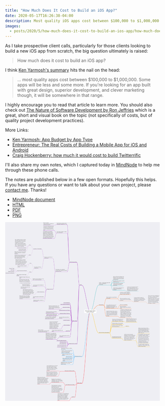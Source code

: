 ```yaml
---
title: "How Much Does It Cost to Build an iOS App?"
date: 2020-05-17T16:26:38-04:00
description: Most quality iOS apps cost between $100,000 to $1,000,000 to build. Some apps will be less and some more. If you're looking for an app built with great design, superior development, and clever marketing though, it will be somewhere in that range.
images:
  - posts/2020/5/how-much-does-it-cost-to-build-an-ios-app/how-much-does-it-cost-to-build-an-ios-app.png
---
```


As I take prospective client calls, particularly for those clients looking to build a new iOS app from scratch, the big question ultimately is raised:

> How much does it cost to build an iOS app?

I think [Ken Yarmosh's summary](https://savvyapps.com/blog/how-much-does-app-cost-massive-review-pricing-budget-considerations) hits the nail on the head:

> ... most quality apps cost between $100,000 to $1,000,000. Some apps will be less and some more. If you're looking for an app built with great design, superior development, and clever marketing though, it will be somewhere in that range.

I highly encourage you to read that article to learn more. You should also check out [The Nature of Software Development by Ron Jeffries](https://pragprog.com/book/rjnsd/the-nature-of-software-development) which is a great, short and visual book on the topic (not specifically of costs, but of quality project development practices).

More Links:

* [Ken Yarmosh: App Budget by App Type](https://savvyapps.com/blog/app-development-costs)
* [Entrepreneur: The Real Costs of Building a Mobile App for iOS and Android ](https://www.entrepreneur.com/article/288027)
* [Craig Hockenberry: how much it would cost to build Twitterrific](http://stackoverflow.com/questions/209170/how-much-does-it-cost-to-develop-an-iphone-application/3926493#3926493)

I'll also share my own notes, which I captured today in [MindNode](https://mindnode.com/) to help me through these phone calls.

The notes are published below in a few open formats. Hopefully this helps. If you have any questions or want to talk about your own project, please [contact me](/contact/). Thanks!

* [MindNode document](how-much-does-it-cost-to-build-an-ios-app.mindnode.zip)
* [HTML](outline)
* [PDF](how-much-does-it-cost-to-build-an-ios-app.pdf)
* [PNG](how-much-does-it-cost-to-build-an-ios-app.png)

[![MindNode Notes on How Much Does It Cost to Build an iOS App?](how-much-does-it-cost-to-build-an-ios-app.png)](how-much-does-it-cost-to-build-an-ios-app.png)
